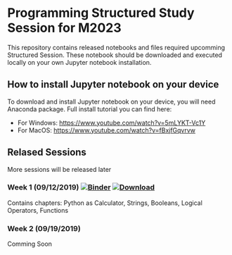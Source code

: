 # Programming Structured Study Session for M2023
This repository contains released notebooks and files required upcomming Structured Session. These notebook should be downloaded and executed locally on your own Jupyter notebook installation.

## How to install Jupyter notebook on your device
To download and install Jupyter notebook on your device, you will need Anaconda package. Full install tutorial you can find here:
- For Windows: https://www.youtube.com/watch?v=5mLYKT-Vc1Y
- For MacOS: https://www.youtube.com/watch?v=fBxjfGqvrvw

## Relased Sessions
More sessions will be released later

### Week 1 (09/12/2019) [![Binder](https://mybinder.org/badge_logo.svg)](https://mybinder.org/v2/gh/MinervaAcademicTeam/SSS2023/master?filepath=Week%201%2FSSS1.ipynb) [![Download](https://img.shields.io/badge/download-.ipynb-brightgreen)](https://raw.githubusercontent.com/MinervaAcademicTeam/SSS2023/master/Week%201/SSS1.ipynb)
Contains chapters: Python as Calculator, Strings, Booleans, Logical Operators, Functions

### Week 2 (09/19/2019)
Comming Soon
